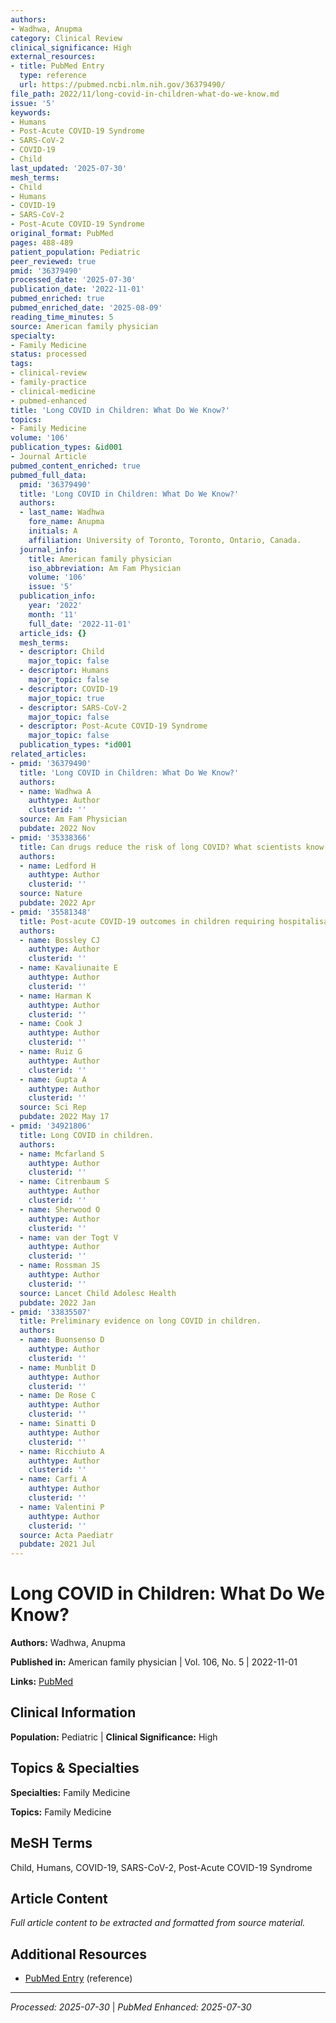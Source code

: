 ```yaml
---
authors:
- Wadhwa, Anupma
category: Clinical Review
clinical_significance: High
external_resources:
- title: PubMed Entry
  type: reference
  url: https://pubmed.ncbi.nlm.nih.gov/36379490/
file_path: 2022/11/long-covid-in-children-what-do-we-know.md
issue: '5'
keywords:
- Humans
- Post-Acute COVID-19 Syndrome
- SARS-CoV-2
- COVID-19
- Child
last_updated: '2025-07-30'
mesh_terms:
- Child
- Humans
- COVID-19
- SARS-CoV-2
- Post-Acute COVID-19 Syndrome
original_format: PubMed
pages: 488-489
patient_population: Pediatric
peer_reviewed: true
pmid: '36379490'
processed_date: '2025-07-30'
publication_date: '2022-11-01'
pubmed_enriched: true
pubmed_enriched_date: '2025-08-09'
reading_time_minutes: 5
source: American family physician
specialty:
- Family Medicine
status: processed
tags:
- clinical-review
- family-practice
- clinical-medicine
- pubmed-enhanced
title: 'Long COVID in Children: What Do We Know?'
topics:
- Family Medicine
volume: '106'
publication_types: &id001
- Journal Article
pubmed_content_enriched: true
pubmed_full_data:
  pmid: '36379490'
  title: 'Long COVID in Children: What Do We Know?'
  authors:
  - last_name: Wadhwa
    fore_name: Anupma
    initials: A
    affiliation: University of Toronto, Toronto, Ontario, Canada.
  journal_info:
    title: American family physician
    iso_abbreviation: Am Fam Physician
    volume: '106'
    issue: '5'
  publication_info:
    year: '2022'
    month: '11'
    full_date: '2022-11-01'
  article_ids: {}
  mesh_terms:
  - descriptor: Child
    major_topic: false
  - descriptor: Humans
    major_topic: false
  - descriptor: COVID-19
    major_topic: true
  - descriptor: SARS-CoV-2
    major_topic: false
  - descriptor: Post-Acute COVID-19 Syndrome
    major_topic: false
  publication_types: *id001
related_articles:
- pmid: '36379490'
  title: 'Long COVID in Children: What Do We Know?'
  authors:
  - name: Wadhwa A
    authtype: Author
    clusterid: ''
  source: Am Fam Physician
  pubdate: 2022 Nov
- pmid: '35338366'
  title: Can drugs reduce the risk of long COVID? What scientists know so far.
  authors:
  - name: Ledford H
    authtype: Author
    clusterid: ''
  source: Nature
  pubdate: 2022 Apr
- pmid: '35581348'
  title: Post-acute COVID-19 outcomes in children requiring hospitalisation.
  authors:
  - name: Bossley CJ
    authtype: Author
    clusterid: ''
  - name: Kavaliunaite E
    authtype: Author
    clusterid: ''
  - name: Harman K
    authtype: Author
    clusterid: ''
  - name: Cook J
    authtype: Author
    clusterid: ''
  - name: Ruiz G
    authtype: Author
    clusterid: ''
  - name: Gupta A
    authtype: Author
    clusterid: ''
  source: Sci Rep
  pubdate: 2022 May 17
- pmid: '34921806'
  title: Long COVID in children.
  authors:
  - name: Mcfarland S
    authtype: Author
    clusterid: ''
  - name: Citrenbaum S
    authtype: Author
    clusterid: ''
  - name: Sherwood O
    authtype: Author
    clusterid: ''
  - name: van der Togt V
    authtype: Author
    clusterid: ''
  - name: Rossman JS
    authtype: Author
    clusterid: ''
  source: Lancet Child Adolesc Health
  pubdate: 2022 Jan
- pmid: '33835507'
  title: Preliminary evidence on long COVID in children.
  authors:
  - name: Buonsenso D
    authtype: Author
    clusterid: ''
  - name: Munblit D
    authtype: Author
    clusterid: ''
  - name: De Rose C
    authtype: Author
    clusterid: ''
  - name: Sinatti D
    authtype: Author
    clusterid: ''
  - name: Ricchiuto A
    authtype: Author
    clusterid: ''
  - name: Carfi A
    authtype: Author
    clusterid: ''
  - name: Valentini P
    authtype: Author
    clusterid: ''
  source: Acta Paediatr
  pubdate: 2021 Jul
---
```


# Long COVID in Children: What Do We Know?

**Authors:** Wadhwa, Anupma

**Published in:** American family physician | Vol. 106, No. 5 | 2022-11-01

**Links:** [PubMed](https://pubmed.ncbi.nlm.nih.gov/36379490/)

## Clinical Information

**Population:** Pediatric | **Clinical Significance:** High

## Topics & Specialties

**Specialties:** Family Medicine

**Topics:** Family Medicine

## MeSH Terms

Child, Humans, COVID-19, SARS-CoV-2, Post-Acute COVID-19 Syndrome

## Article Content

*Full article content to be extracted and formatted from source material.*

## Additional Resources

- [PubMed Entry](https://pubmed.ncbi.nlm.nih.gov/36379490/) (reference)

---

*Processed: 2025-07-30* | *PubMed Enhanced: 2025-07-30*
